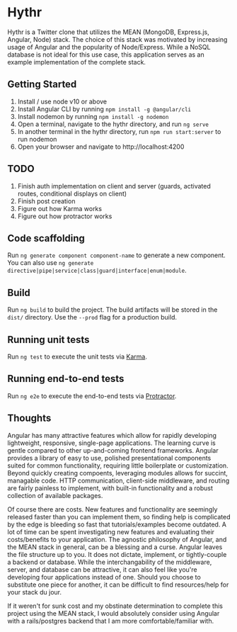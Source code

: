 # Hythr

Hythr is a Twitter clone that utilizes the MEAN (MongoDB, Express.js, Angular, Node) stack. The choice of this stack was motivated by increasing usage of Angular and the popularity of Node/Express. While a NoSQL database is not ideal for this use case, this application serves as an example implementation of the complete stack. 

## Getting Started

1. Install / use node v10 or above
2. Install Angular CLI by running `npm install -g @angular/cli`
3. Install nodemon by running `npm install -g nodemon`
4. Open a terminal, navigate to the hythr directory, and run `ng serve`
6. In another terminal in the hythr directory, run `npm run start:server` to run nodemon
7. Open your browser and navigate to http://localhost:4200

## TODO

1. Finish auth implementation on client and server (guards, activated routes, conditional displays on client)
2. Finish post creation
3. Figure out how Karma works
4. Figure out how protractor works

## Code scaffolding

Run `ng generate component component-name` to generate a new component. You can also use `ng generate directive|pipe|service|class|guard|interface|enum|module`.

## Build

Run `ng build` to build the project. The build artifacts will be stored in the `dist/` directory. Use the `--prod` flag for a production build.

## Running unit tests

Run `ng test` to execute the unit tests via [Karma](https://karma-runner.github.io).

## Running end-to-end tests

Run `ng e2e` to execute the end-to-end tests via [Protractor](http://www.protractortest.org/).

## Thoughts

Angular has many attractive features which allow for rapidly developing lightweight, responsive, single-page applications. The learning curve is gentle compared to other up-and-coming frontend frameworks. Angular provides a library of easy to use, polished presentational components suited for common functionality, requiring little boilerplate or customization. Beyond quickly creating compoents, leveraging modules allows for succint, managable code. HTTP communication, client-side middleware, and routing are fairly painless to implement, with built-in functionality and a robust collection of available packages.

Of course there are costs. New features and functionality are seemingly released faster than you can implement them, so finding help is complicated by the edge is bleeding so fast that tutorials/examples become outdated. A lot of time can be spent investigating new features and evaluating their costs/benefits to your application. The agnostic philosophy of Angular, and the MEAN stack in general, can be a blessing and a curse. Angular leaves the file structure up to you. It does not dictate, implement, or tightly-couple a backend or database. While the interchangability of the middleware, server, and database can be attractive, it can also feel like you're developing four applications instead of one. Should you choose to substitute one piece for another, it can be difficult to find resources/help for your stack du jour.

If it weren't for sunk cost and my obstinate determination to complete this project using the MEAN stack, I would absolutely consider using Angular with a rails/postgres backend that I am more comfortable/familiar with.
